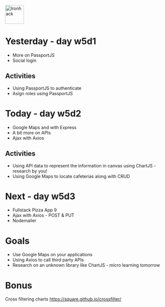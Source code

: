 <img src="https://raw.githubusercontent.com/webmad1019-1/w1d3-advanced-selectors-positioning-full-layout/master/img/ironhack.svg?sanitize=true" alt="Ironhack" width="60"/>

# Yesterday - day w5d1

- More on PassportJS
- Social login

## Activities

- Using PassportJS to authenticate
- Asign roles using PassportJS

# Today - day w5d2

- Google Maps and with Express
- A bit more on APIs
- Ajax with Axios

## Activities

- Using API data to represent the information in canvas using ChartJS - research by you!
- Using Google Maps to locate cafeterias along with CRUD

# Next - day w5d3

- Fullstack Pizza App 9
- Ajax with Axios - POST & PUT
- Nodemailer

# Goals

- Use Google Maps on your applications
- Using Axios to call third party APIs
- Research on an unknown library like ChartJS - micro learning tomorrow

# Bonus

Cross filtering charts https://square.github.io/crossfilter/
